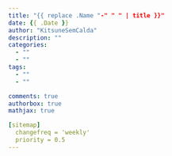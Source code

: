 ```yaml
---
title: "{{ replace .Name "-" " " | title }}"
date: {{ .Date }}
author: "KitsuneSemCalda"
description: ""
categories:
  - ""
  - ""
tags:
  - ""
  - ""

comments: true
authorbox: true
mathjax: true

[sitemap]
  changefreq = 'weekly'
  priority = 0.5
---
```


